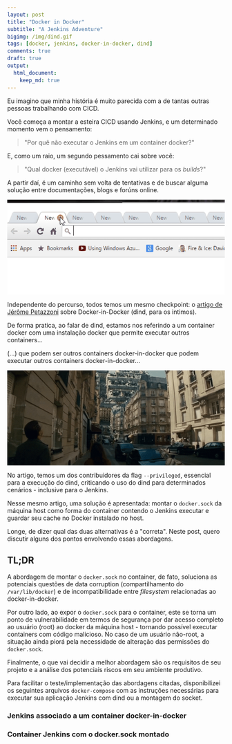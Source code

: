 ```yaml
---
layout: post
title: "Docker in Docker"
subtitle: "A Jenkins Adventure"
bigimg: /img/dind.gif
tags: [docker, jenkins, docker-in-docker, dind]
comments: true
draft: true
output:
  html_document:
    keep_md: true
---
```


Eu imagino que minha história é muito parecida com a de tantas outras pessoas trabalhando com CICD.

Você começa a montar a esteira CICD usando Jenkins, e um determinado momento vem o pensamento:

> "Por quê não executar o Jenkins em um container docker?"

E, como um raio, um segundo pessamento cai sobre você:

> "Qual docker (executável) o Jenkins vai utilizar para os *builds*?"

A partir daí, é um caminho sem volta de tentativas e de buscar alguma solução entre documentações, blogs e forúns online.

<center>
<img src="/img/tabs.gif" style="display: block; margin: auto;height: 220px;">
</center>

Independente do percurso, todos temos um mesmo checkpoint: o [artigo de Jérôme Petazzoni](http://jpetazzo.github.io/2015/09/03/do-not-use-docker-in-docker-for-ci/) sobre Docker-in-Docker (dind, para os intimos).

De forma pratica, ao falar de dind, estamos nos referindo a um container docker com uma instalação docker que permite executar outros containers...

(...) que podem ser outros containers docker-in-docker que podem executar outros containers docker-in-docker...

<center>
<img src="/img/inception.gif" style="display: block; margin: auto;height: 220px;">
</center>

No artigo, temos um dos contribuidores da flag `--privileged`, essencial para a execução do dind, criticando o uso do dind para determinados cenários - inclusive para o Jenkins.

Nesse mesmo artigo, uma solução é apresentada: montar o `docker.sock` da máquina host como forma do container contendo o Jenkins executar e guardar seu cache no Docker instalado no host.

Longe, de dizer qual das duas alternativas é a "correta". Neste post, quero discutir alguns dos pontos envolvendo essas abordagens.


## TL;DR

A abordagem de montar o `docker.sock` no container, de fato, soluciona as potenciais questões de data corruption (compartilhamento do `/var/lib/docker`) e de incompatibilidade entre *filesystem* relacionadas ao docker-in-docker.

Por outro lado, ao expor o `docker.sock` para o container, este se torna um ponto de vulnerabilidade em termos de segurança por dar acesso completo ao usuário (root) ao docker da máquina host - tornando possível executar containers com código malicioso. No caso de um usuário não-root, a situação ainda piorá pela necessidade de alteração das permissões do `docker.sock`.

Finalmente, o que vai decidir a melhor abordagem são os requisitos de seu projeto e a análise dos potenciais riscos em seu ambiente produtivo.

Para facilitar o teste/implementação das abordagens citadas, disponibilizei os seguintes arquivos `docker-compose` com as instruções necessárias para executar sua aplicação Jenkins com dind ou a montagem do socket.

### Jenkins associado a um container docker-in-docker

<script src="https://gist.github.com/adelmofilho/5a30a87eaf1cd4a03052f37b516d6714.js"></script>

### Container Jenkins com o docker.sock montado

<script src="https://gist.github.com/adelmofilho/5e4b2a57b402e218300332dd0a88a881.js"></script>